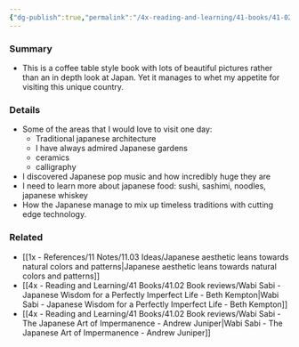 ```yaml
---
{"dg-publish":true,"permalink":"/4x-reading-and-learning/41-books/41-02-book-reviews/be-more-japan-the-art-of-japanese-living/","title":"Be more Japan - the art of japanese living","created":"2024-02-14T20:17:40.971+03:00","updated":"2025-09-23T06:01:57.414+03:00"}
---
```



### Summary
- This is a coffee table style book with lots of beautiful pictures rather than an in depth look at Japan. Yet it manages to whet my appetite for visiting this unique country.

### Details
- Some of the areas that I would love to visit one day:
	- Traditional japanese architecture
	- I have always admired Japanese gardens
	- ceramics
	- calligraphy
- I discovered Japanese pop music and how incredibly huge they are
- I need to learn more about japanese food: sushi, sashimi, noodles, japanese whiskey
- How the Japanese manage to mix up timeless traditions with cutting edge technology.

### Related
- [[1x - References/11 Notes/11.03 Ideas/Japanese aesthetic leans towards natural colors and patterns\|Japanese aesthetic leans towards natural colors and patterns]]
- [[4x - Reading and Learning/41 Books/41.02 Book reviews/Wabi Sabi - Japanese Wisdom for a Perfectly Imperfect Life - Beth Kempton\|Wabi Sabi - Japanese Wisdom for a Perfectly Imperfect Life - Beth Kempton]]
- [[4x - Reading and Learning/41 Books/41.02 Book reviews/Wabi Sabi - The Japanese Art of Impermanence - Andrew Juniper\|Wabi Sabi - The Japanese Art of Impermanence - Andrew Juniper]]